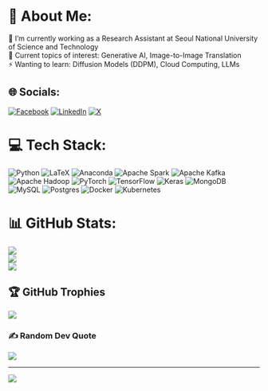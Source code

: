 # 💫 About Me:
🔭 I’m currently working as a Research Assistant at Seoul National University of Science and Technology<br>
🌱 Current topics of interest: Generative AI, Image-to-Image Translation <br>
⚡  Wanting to learn: Diffusion Models (DDPM), Cloud Computing, LLMs


## 🌐 Socials:
[![Facebook](https://img.shields.io/badge/Facebook-%231877F2.svg?logo=Facebook&logoColor=white)](https://www.facebook.com/nguyen.q.anh.357/) [![LinkedIn](https://img.shields.io/badge/LinkedIn-%230077B5.svg?logo=linkedin&logoColor=white)](https://linkedin.com/in/anh-nguyen-a48154147) [![X](https://img.shields.io/badge/X-black.svg?logo=X&logoColor=white)](https://x.com/anhsterr) 

# 💻 Tech Stack:
![Python](https://img.shields.io/badge/python-3670A0?style=for-the-badge&logo=python&logoColor=ffdd54) ![LaTeX](https://img.shields.io/badge/latex-%23008080.svg?style=for-the-badge&logo=latex&logoColor=white) ![Anaconda](https://img.shields.io/badge/Anaconda-%2344A833.svg?style=for-the-badge&logo=anaconda&logoColor=white) ![Apache Spark](https://img.shields.io/badge/Apache%20Spark-FDEE21?style=for-the-badge&logo=apachespark&logoColor=black) ![Apache Kafka](https://img.shields.io/badge/Apache%20Kafka-000?style=for-the-badge&logo=apachekafka) ![Apache Hadoop](https://img.shields.io/badge/Apache%20Hadoop-66CCFF?style=for-the-badge&logo=apachehadoop&logoColor=black) ![PyTorch](https://img.shields.io/badge/PyTorch-%23EE4C2C.svg?style=for-the-badge&logo=PyTorch&logoColor=white) ![TensorFlow](https://img.shields.io/badge/TensorFlow-%23FF6F00.svg?style=for-the-badge&logo=TensorFlow&logoColor=white) ![Keras](https://img.shields.io/badge/Keras-%23D00000.svg?style=for-the-badge&logo=Keras&logoColor=white) ![MongoDB](https://img.shields.io/badge/MongoDB-%234ea94b.svg?style=for-the-badge&logo=mongodb&logoColor=white) ![MySQL](https://img.shields.io/badge/mysql-%2300000f.svg?style=for-the-badge&logo=mysql&logoColor=white) ![Postgres](https://img.shields.io/badge/postgres-%23316192.svg?style=for-the-badge&logo=postgresql&logoColor=white) ![Docker](https://img.shields.io/badge/docker-%230db7ed.svg?style=for-the-badge&logo=docker&logoColor=white) ![Kubernetes](https://img.shields.io/badge/kubernetes-%23326ce5.svg?style=for-the-badge&logo=kubernetes&logoColor=white)
# 📊 GitHub Stats:
![](https://github-readme-stats.vercel.app/api?username=zachnguyen03&theme=onedark&hide_border=false&include_all_commits=true&count_private=true)<br/>
![](https://github-readme-streak-stats.herokuapp.com/?user=zachnguyen03&theme=onedark&hide_border=false)<br/>
![](https://github-readme-stats.vercel.app/api/top-langs/?username=zachnguyen03&theme=onedark&hide_border=false&include_all_commits=true&count_private=true&layout=compact)

## 🏆 GitHub Trophies
![](https://github-profile-trophy.vercel.app/?username=zachnguyen03&theme=radical&no-frame=false&no-bg=false&margin-w=4)

### ✍️ Random Dev Quote
![](https://quotes-github-readme.vercel.app/api?type=horizontal&theme=radical)

---
[![](https://visitcount.itsvg.in/api?id=zachnguyen03&icon=3&color=5)](https://visitcount.itsvg.in)

<!-- Proudly created with GPRM ( https://gprm.itsvg.in ) -->

